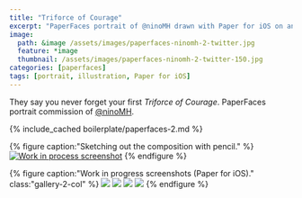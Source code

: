 ```yaml
---
title: "Triforce of Courage"
excerpt: "PaperFaces portrait of @ninoMH drawn with Paper for iOS on an iPad."
image: 
  path: &image /assets/images/paperfaces-ninomh-2-twitter.jpg 
  feature: *image
  thumbnail: /assets/images/paperfaces-ninomh-2-twitter-150.jpg
categories: [paperfaces]
tags: [portrait, illustration, Paper for iOS]
---
```


They say you never forget your first *Triforce of Courage*. PaperFaces portrait commission of <a href="https://twitter.com/ninoMH">@ninoMH</a>.

{% include_cached boilerplate/paperfaces-2.md %}

{% figure caption:"Sketching out the composition with pencil." %}
[![Work in process screenshot](/assets/images/paperfaces-ninomh-process-1-750.jpg)](/assets/images/paperfaces-ninomh-process-1-lg.jpg)
{% endfigure %}

{% figure caption:"Work in progress screenshots (Paper for iOS)." class:"gallery-2-col" %}
[![](/assets/images/paperfaces-ninomh-process-2-600.jpg)](/assets/images/paperfaces-ninomh-process-2-lg.jpg)
[![](/assets/images/paperfaces-ninomh-process-3-600.jpg)](/assets/images/paperfaces-ninomh-process-3-lg.jpg)
[![](/assets/images/paperfaces-ninomh-process-4-600.jpg)](/assets/images/paperfaces-ninomh-process-4-lg.jpg)
[![](/assets/images/paperfaces-ninomh-process-5-600.jpg)](/assets/images/paperfaces-ninomh-process-5-lg.jpg)
{% endfigure %}
